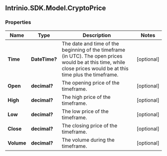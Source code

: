 ## Intrinio.SDK.Model.CryptoPrice
### Properties

Name | Type | Description | Notes
------------ | ------------- | ------------- | -------------
**Time** | **DateTime?** | The date and time of the beginning of the timeframe (in UTC). The open prices would be at this time, while close prices would be at this time plus the timeframe. | [optional] 
**Open** | **decimal?** | The opening price of the timeframe. | [optional] 
**High** | **decimal?** | The high price of the timeframe. | [optional] 
**Low** | **decimal?** | The low price of the timeframe. | [optional] 
**Close** | **decimal?** | The closing price of the timeframe. | [optional] 
**Volume** | **decimal?** | The volume during the timeframe. | [optional] 

